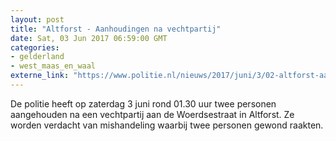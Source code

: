 ```yaml
---
layout: post
title: "Altforst - Aanhoudingen na vechtpartij"
date: Sat, 03 Jun 2017 06:59:00 GMT
categories: 
- gelderland 
- west_maas_en_waal 
externe_link: "https://www.politie.nl/nieuws/2017/juni/3/02-altforst-aanhoudngen-na-vechtpartij.html"
---
```


De politie heeft op zaterdag 3 juni rond 01.30 uur twee personen aangehouden na een vechtpartij aan de Woerdsestraat in Altforst. Ze worden verdacht van mishandeling waarbij twee personen gewond raakten.
